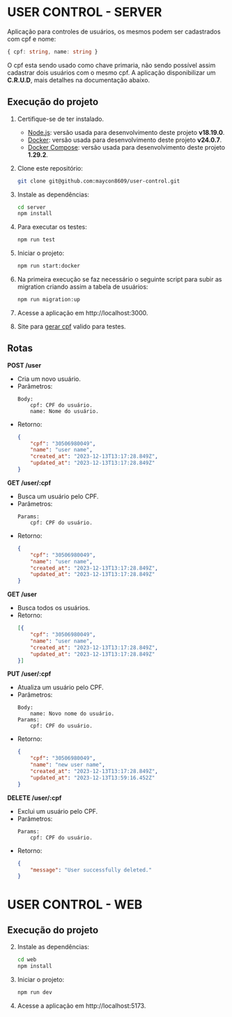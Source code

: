 # USER CONTROL - SERVER
  Aplicação para controles de usuários, os mesmos podem ser cadastrados com cpf e nome:
  ```typeScript
  { cpf: string, name: string }
  ```
  O cpf esta sendo usado como chave primaria, não sendo possível assim cadastrar dois usuários com o mesmo cpf.
  A aplicação disponibilizar um **C.R.U.D**, mais detalhes na documentação abaixo.

## Execução do projeto
1. Certifique-se de ter instalado.
    - [Node.js](https://nodejs.org/en): versão usada para desenvolvimento deste projeto **v18.19.0**.
    - [Docker](https://docs.docker.com/get-docker/): versão usada para desenvolvimento deste projeto **v24.0.7**.
    - [Docker Compose](https://docs.docker.com/compose/install/): versão usada para desenvolvimento deste projeto **1.29.2**.

2. Clone este repositório:
    ```bash
    git clone git@github.com:maycon8609/user-control.git
    ```

3. Instale as dependências:
    ```bash
    cd server
    npm install
    ```

4. Para executar os testes:
    ```bash
    npm run test
    ```

5. Iniciar o projeto:
    ```bash
    npm run start:docker
    ```

6. Na primeira execução se faz necessário o seguinte script para subir as migration criando assim a tabela de usuários:
    ```bash
    npm run migration:up
    ```

7. Acesse a aplicação em http://localhost:3000.

8. Site para [gerar cpf](https://www.4devs.com.br/gerador_de_cpf) valido para testes.

## Rotas
**POST /user**
- Cria um novo usuário.
- Parâmetros:
    ```
    Body:
        cpf: CPF do usuário.
        name: Nome do usuário.
    ```
- Retorno:
    ```json
    {
        "cpf": "30506980049",
        "name": "user name",
        "created_at": "2023-12-13T13:17:28.849Z",
        "updated_at": "2023-12-13T13:17:28.849Z"
    }
    ```

**GET /user/:cpf**
- Busca um usuário pelo CPF.
- Parâmetros:
    ```
    Params:
        cpf: CPF do usuário.
    ```
- Retorno:
    ```json
    {
        "cpf": "30506980049",
        "name": "user name",
        "created_at": "2023-12-13T13:17:28.849Z",
        "updated_at": "2023-12-13T13:17:28.849Z"
    }
    ```

**GET /user**
- Busca todos os usuários.
- Retorno:
    ```json
    [{
        "cpf": "30506980049",
        "name": "user name",
        "created_at": "2023-12-13T13:17:28.849Z",
        "updated_at": "2023-12-13T13:17:28.849Z"
    }]
    ```

**PUT /user/:cpf**
- Atualiza um usuário pelo CPF.
- Parâmetros:
    ```
    Body:
        name: Novo nome do usuário.
    Params:
        cpf: CPF do usuário.
    ```
- Retorno:
    ```json
    {
        "cpf": "30506980049",
        "name": "new user name",
        "created_at": "2023-12-13T13:17:28.849Z",
        "updated_at": "2023-12-13T13:59:16.452Z"
    }
    ```

**DELETE /user/:cpf**
- Exclui um usuário pelo CPF.
- Parâmetros:
    ```
    Params:
        cpf: CPF do usuário.
    ```
- Retorno:
    ```json
    {
        "message": "User successfully deleted."
    }
    ```

# USER CONTROL - WEB
## Execução do projeto
2. Instale as dependências:
    ```bash
    cd web
    npm install
    ```

3. Iniciar o projeto:
    ```bash
    npm run dev
    ```

4. Acesse a aplicação em http://localhost:5173.